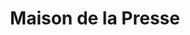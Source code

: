 ---
title: "Maison de la Presse"
url: /la-cote-saint-andre/maison-de-la-presse/
shop: marchand de journaux
---